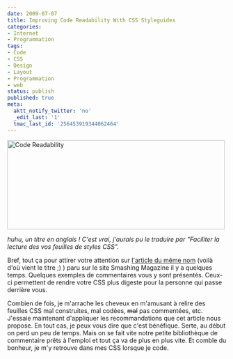 ```yaml
---
date: 2009-07-07
title: Improving Code Readability With CSS Styleguides
categories:
- Internet
- Programmation
tags:
- Code
- CSS
- Design
- Layout
- Programmation
- web
status: publish
published: true
meta:
  aktt_notify_twitter: 'no'
  _edit_last: '1'
  tmac_last_id: '256453919344062464'
---
```

<img class="alignnone size-medium wp-image-1317" title="Code Readability" src="https://dlgjp9x71cipk.cloudfront.net/2009/07/codereadability-500x205.png" alt="Code Readability" width="500" height="205" />

<em>huhu, un titre en anglais !
C'est vrai, j'aurais pu le traduire par "Faciliter la lecture des vos feuilles de styles CSS".</em>

Bref, tout ça pour attirer votre attention sur <a href="https://www.smashingmagazine.com/2008/05/02/improving-code-readability-with-css-styleguides/">l'article du même nom</a> (voilà d'où vient le titre ;) ) paru sur le site Smashing Magazine il y a quelques temps. Quelques exemples de commentaires vous y sont présentés. Ceux-ci permettent de rendre votre CSS plus digeste pour la personne qui passe derrière vous.

Combien de fois, je m'arrache les cheveux en m'amusant à relire des feuilles CSS mal construites, mal codées, <span style="text-decoration: line-through;">mal</span> pas commentées, etc.
J'essaie maintenant d'appliquer les recommandations que cet article nous propose. En tout cas, je peux vous dire que c'est bénéfique. Serte, au début on perd un peu de temps. Mais on se fait vite notre petite bibliothèque de commentaire prêts à l'emploi et tout ça va de plus en plus vite. Et comble du bonheur, je m'y retrouve dans mes CSS lorsque je code.
